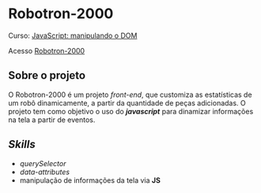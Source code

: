 # Robotron-2000

Curso: [JavaScript: manipulando o DOM](https://cursos.alura.com.br/course/javascript-manipulando-dom)

Acesso [Robotron-2000](https://robotron-2000-gray-nine.vercel.app/)

## Sobre o projeto
O Robotron-2000 é um projeto _front-end_, que customiza as estatísticas de um robô dinamicamente, a partir da quantidade de peças adicionadas. O projeto tem como objetivo o uso do _**javascript**_ para dinamizar informações na tela a partir de eventos.

## _Skills_
- _querySelector_
- _data-attributes_
- manipulação de informações da tela via **JS**
